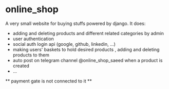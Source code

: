 # online_shop
A very small website for buying stuffs powered by django.
It does:
- adding and deleting products and different related categories by admin 
- user authentication 
- social auth login api (google, github, linkedin, ...)
- making users' baskets to hold desired products , adding and deleting products to them
- auto post on telegram channel @online_shop_saeed when a product is created
- ...

** payment gate is not connected to it **
